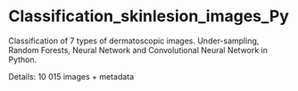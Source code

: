 # Classification_skinlesion_images_Py

Classification of 7 types of dermatoscopic images. Under-sampling, Random Forests, Neural Network and Convolutional Neural Network in Python.

Details: 10 015 images + metadata
